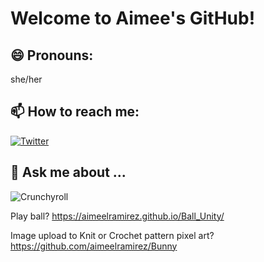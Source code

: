 
<!--
**aimeelramirez/aimeelramirez** is a ✨ _special_ ✨ repository because its `README.md` (this file) appears on your GitHub profile.

Here are some ideas to get you started:

- 🔭 I’m currently working on ...
- 🌱 I’m currently learning ...
- 👯 I’m looking to collaborate on ...
- 🤔 I’m looking for help with ...
- 💬 Ask me about ...
- 📫 How to reach me: ...
- 😄 Pronouns: ...
- ⚡ Fun fact: ...
-->

# Welcome to Aimee's GitHub! 

## 😄 Pronouns: 
<p>she/her</p>

## 📫 How to reach me:
<a href='https://twitter.com/aimeelramirez'>![Twitter](https://img.shields.io/badge/@aimeelramirez-%231DA1F2.svg?style=for-the-badge&logo=Twitter&logoColor=white)</a>

## 💬 Ask me about ...
![Crunchyroll](https://img.shields.io/badge/Crunchyroll-F47521?style=for-the-badge&logo=crunchyroll&logoColor=white)

Play ball? https://aimeelramirez.github.io/Ball_Unity/

Image upload to Knit or Crochet pattern pixel art? https://github.com/aimeelramirez/Bunny 
